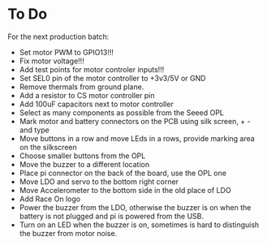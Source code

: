 To Do
=====

For the next production batch:
  - Set motor PWM to GPIO13!!!
  - Fix motor voltage!!!
  - Add test points for motor controler inputs!!!
  - Set SEL0 pin of the motor controller to +3v3/5V or GND
  - Remove thermals from ground plane.
  - Add a resistor to CS motor controller pin
  - Add 100uF capacitors next to motor controller
  - Select as many components as possible from the Seeed OPL
  - Mark motor and battery connectors on the PCB using silk screen, + - and type
  - Move buttons in a row and move LEds in a rows, provide marking area on the silkscreen
  - Choose smaller buttons from the OPL
  - Move the buzzer to a different location
  - Place pi connector on the back of the board, use the OPL one
  - Move LDO and servo to the bottom right corner
  - Move Accelerometer to the bottom side in the old place of LDO
  - Add Race On logo
  - Power the buzzer from the LDO, otherwise the buzzer is on when the battery is not plugged and pi is powered from the USB.
  - Turn on an LED when the buzzer is on, sometimes is hard to distinguish the buzzer from motor noise.
